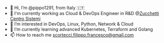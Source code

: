 - 👋 Hi, I’m @pippo1291, from Italy 🇮🇹 
- 🔭 I'm currently working as Cloud & DevOps Engineer in R&D @<a href="https://www.zcscompany.com/">Zucchetti Centro Sistemi</a>
- 👀 I’m interested in DevOps, Linux, Python, Network & Cloud
- 🌱 I’m currently learning advanced Kubernetes, Terraform and Golang
- 📫 How to reach me scortecci.filippo.francesco@gmail.com

<!---
pippo1291/pippo1291 is a ✨ special ✨ repository because its `README.md` (this file) appears on your GitHub profile.
You can click the Preview link to take a look at your changes.
- 💞️ I’m looking to collaborate on 
- 💻 I'm an OSX user
--->

